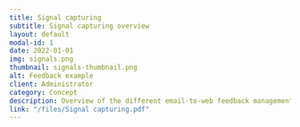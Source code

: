 ```yaml
---
title: Signal capturing
subtitle: Signal capturing overview
layout: default
modal-id: 1
date: 2022-01-01
img: signals.png
thumbnail: signals-thumbnail.png
alt: Feedback example
client: Administrator
category: Concept
description: Overview of the different email-to-web feedback management features to help admins choose which one fits best their business needs.
link: "/files/Signal capturing.pdf"
---
```

